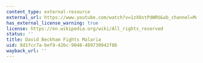 ```yaml
---
content_type: external-resource
external_url: https://www.youtube.com/watch?v=1zX8stPdWRU&ab_channel=MadameFigaro
has_external_license_warning: true
license: https://en.wikipedia.org/wiki/All_rights_reserved
status: ''
title: David Beckham Fights Malaria
uid: 8d1fcc7a-bef9-426c-9048-489730942f86
wayback_url: ''
---
```

